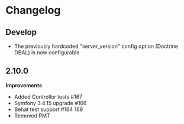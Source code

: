 # Changelog

## Develop
* The previously hardcoded "server_version" config option (Doctrine DBAL) is now configurable

## 2.10.0
**Improvements**
* Added Controller tests #167
* Symfony 3.4.15 upgrade #166 
* Behat test support #164 169
* Removed RMT

